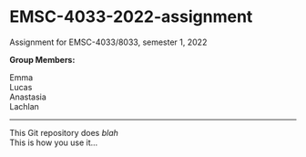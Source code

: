# EMSC-4033-2022-assignment
Assignment for EMSC-4033/8033, semester 1, 2022

 **Group Members:**    
 
  Emma  
  Lucas  
  Anastasia  
  Lachlan
  
  ---
  
  This Git repository does *blah*  
  This is how you use it...  

